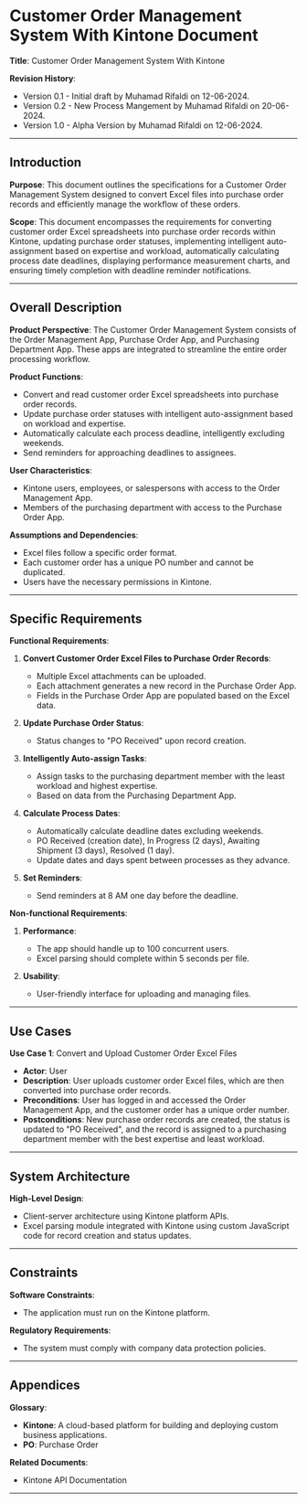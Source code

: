 # Customer Order Management System With Kintone Document

**Title**: Customer Order Management System With Kintone

**Revision History**:

- Version 0.1 - Initial draft by Muhamad Rifaldi on 12-06-2024.
- Version 0.2 - New Process Mangement by Muhamad Rifaldi on 20-06-2024.
- Version 1.0 - Alpha Version by Muhamad Rifaldi on 12-06-2024.

---

## Introduction

**Purpose**:
This document outlines the specifications for a Customer Order Management System designed to convert Excel files into purchase order records and efficiently manage the workflow of these orders.

**Scope**:
This document encompasses the requirements for converting customer order Excel spreadsheets into purchase order records within Kintone, updating purchase order statuses, implementing intelligent auto-assignment based on expertise and workload, automatically calculating process date deadlines, displaying performance measurement charts, and ensuring timely completion with deadline reminder notifications.

---

## Overall Description

**Product Perspective**:
The Customer Order Management System consists of the Order Management App, Purchase Order App, and Purchasing Department App. These apps are integrated to streamline the entire order processing workflow.

**Product Functions**:

- Convert and read customer order Excel spreadsheets into purchase order records.
- Update purchase order statuses with intelligent auto-assignment based on workload and expertise.
- Automatically calculate each process deadline, intelligently excluding weekends.
- Send reminders for approaching deadlines to assignees.

**User Characteristics**:

- Kintone users, employees, or salespersons with access to the Order Management App.
- Members of the purchasing department with access to the Purchase Order App.

**Assumptions and Dependencies**:

- Excel files follow a specific order format.
- Each customer order has a unique PO number and cannot be duplicated.
- Users have the necessary permissions in Kintone.

---

## Specific Requirements

**Functional Requirements**:

1. **Convert Customer Order Excel Files to Purchase Order Records**:

   - Multiple Excel attachments can be uploaded.
   - Each attachment generates a new record in the Purchase Order App.
   - Fields in the Purchase Order App are populated based on the Excel data.

2. **Update Purchase Order Status**:

   - Status changes to "PO Received" upon record creation.

3. **Intelligently Auto-assign Tasks**:

   - Assign tasks to the purchasing department member with the least workload and highest expertise.
   - Based on data from the Purchasing Department App.

4. **Calculate Process Dates**:

   - Automatically calculate deadline dates excluding weekends.
   - PO Received (creation date), In Progress (2 days), Awaiting Shipment (3 days), Resolved (1 day).
   - Update dates and days spent between processes as they advance.

5. **Set Reminders**:
   - Send reminders at 8 AM one day before the deadline.

**Non-functional Requirements**:

1. **Performance**:

   - The app should handle up to 100 concurrent users.
   - Excel parsing should complete within 5 seconds per file.

2. **Usability**:
   - User-friendly interface for uploading and managing files.

---

## Use Cases

**Use Case 1**: Convert and Upload Customer Order Excel Files

- **Actor**: User
- **Description**: User uploads customer order Excel files, which are then converted into purchase order records.
- **Preconditions**: User has logged in and accessed the Order Management App, and the customer order has a unique order number.
- **Postconditions**: New purchase order records are created, the status is updated to "PO Received", and the record is assigned to a purchasing department member with the best expertise and least workload.

---

## System Architecture

**High-Level Design**:

- Client-server architecture using Kintone platform APIs.
- Excel parsing module integrated with Kintone using custom JavaScript code for record creation and status updates.

---

## Constraints

**Software Constraints**:

- The application must run on the Kintone platform.

**Regulatory Requirements**:

- The system must comply with company data protection policies.

---

## Appendices

**Glossary**:

- **Kintone**: A cloud-based platform for building and deploying custom business applications.
- **PO**: Purchase Order

**Related Documents**:

- Kintone API Documentation

---

